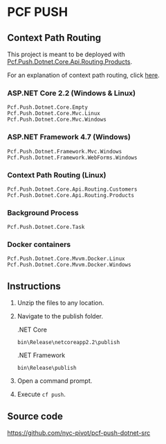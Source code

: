 # PCF PUSH


## Context Path Routing

This project is meant to be deployed with [Pcf.Push.Dotnet.Core.Api.Routing.Products](https://github.com/nyc-pivot/pcf-push-dotnet-src/tree/master/Pcf.Push.Dotnet.Core.Api.Routing.Products).

For an explanation of context path routing, click [here](https://www.cloudfoundry.org/blog/context-path-routing/).

### ASP.NET Core 2.2 (Windows & Linux)
	Pcf.Push.Dotnet.Core.Empty
	Pcf.Push.Dotnet.Core.Mvc.Linux
	Pcf.Push.Dotnet.Core.Mvc.Windows

### ASP.NET Framework 4.7 (Windows)
	Pcf.Push.Dotnet.Framework.Mvc.Windows
	Pcf.Push.Dotnet.Framework.WebForms.Windows

### Context Path Routing (Linux)
	Pcf.Push.Dotnet.Core.Api.Routing.Customers
	Pcf.Push.Dotnet.Core.Api.Routing.Products

### Background Process
	Pcf.Push.Dotnet.Core.Task

### Docker containers
	Pcf.Push.Dotnet.Core.Mvvm.Docker.Linux
	Pcf.Push.Dotnet.Core.Mvvm.Docker.Windows


## Instructions
1. Unzip the files to any location.
1. Navigate to the publish folder.

	.NET Core
	```
	bin\Release\netcoreapp2.2\publish
	```
	
	.NET Framework
	```
	bin\Release\publish
	```

1. Open a command prompt.
1. Execute `cf push`.


## Source code
	
https://github.com/nyc-pivot/pcf-push-dotnet-src
